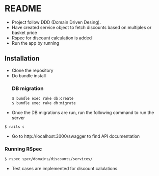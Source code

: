 # README

* Project follow DDD (Domain Driven Desing).
* Have created service object to fetch discounts based on multiples or basket price 
* Rspec for discount calculation is added
* Run the app by running
## Installation
- Clone the repository
- Do bundle install
  ### DB migration
   ```sh
   $ bundle exec rake db:create
   $ bundle exec rake db:migrate
   ```
- Once the DB migrations are run, run the following command to run the server
```sh 
$ rails s
```
* Go to http://localhost:3000/swagger to find API documentation

### Running RSpec
```sh
$ rspec spec/domains/discounts/services/
```
- Test cases are implemented for discount calulations
